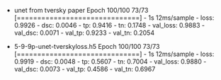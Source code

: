 * unet from tversky paper
Epoch 100/100
73/73 [==============================] - 1s 12ms/sample - loss: 0.9926 - dsc: 0.0046 - tp: 0.9416 - tn: 0.1748 - val_loss: 0.9883 - val_dsc: 0.0071 - val_tp: 0.9233 - val_tn: 0.2054

* 5-9-9p-unet-tverskyloss.h5
Epoch 100/100
73/73 [==============================] - 1s 12ms/sample - loss: 0.9919 - dsc: 0.0048 - tp: 0.5607 - tn: 0.7004 - val_loss: 0.9880 - val_dsc: 0.0073 - val_tp: 0.4586 - val_tn: 0.6967

